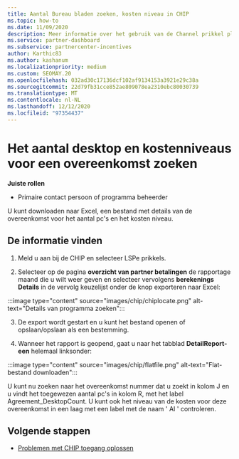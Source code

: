```yaml
---
title: Aantal Bureau bladen zoeken, kosten niveau in CHIP
ms.topic: how-to
ms.date: 11/09/2020
description: Meer informatie over het gebruik van de Channel prikkel platform (CHIP) om de informatie over het aantal desktop-en kosten niveaus voor een overeenkomst te vinden.
ms.service: partner-dashboard
ms.subservice: partnercenter-incentives
author: Karthic83
ms.author: kashanum
ms.localizationpriority: medium
ms.custom: SEOMAY.20
ms.openlocfilehash: 032ad30c17136dcf102af9134153a3921e29c38a
ms.sourcegitcommit: 22d79fb31cce852ae809078ea2310ebc80030739
ms.translationtype: MT
ms.contentlocale: nl-NL
ms.lasthandoff: 12/12/2020
ms.locfileid: "97354437"
---
```

# <a name="locate-the-desktop-count-and-fee-level-for-an-agreement"></a>Het aantal desktop en kostenniveaus voor een overeenkomst zoeken

**Juiste rollen**

- Primaire contact persoon of programma beheerder

U kunt downloaden naar Excel, een bestand met details van de overeenkomst voor het aantal pc's en het kosten niveau.

## <a name="how-to-locate-the-information"></a>De informatie vinden

1. Meld u aan bij de CHIP en selecteer LSPe prikkels.

2. Selecteer op de pagina **overzicht van partner betalingen** de rapportage maand die u wilt weer geven en selecteer vervolgens **berekenings Details** in de vervolg keuzelijst onder de knop exporteren naar Excel:

:::image type="content" source="images/chip/chiplocate.png" alt-text="Details van programma zoeken":::

3. De export wordt gestart en u kunt het bestand openen of opslaan/opslaan als een bestemming.

4. Wanneer het rapport is geopend, gaat u naar het tabblad **DetailReport-een** helemaal linksonder:

:::image type="content" source="images/chip/flatfile.png" alt-text="Flat-bestand downloaden":::

U kunt nu zoeken naar het overeenkomst nummer dat u zoekt in kolom J en u vindt het toegewezen aantal pc's in kolom R, met het label Agreement_DesktopCount. U kunt ook het niveau van de kosten voor deze overeenkomst in een laag met een label met de naam ' AI ' controleren.

## <a name="next-steps"></a>Volgende stappen

- [Problemen met CHIP toegang oplossen](chip-access-trouble.md)
